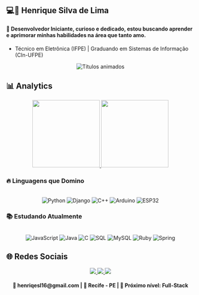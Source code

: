 ## 💻🤖 Henrique Silva de Lima 

#### 👋 Desenvolvedor Iniciante, curioso e dedicado, estou buscando aprender e aprimorar minhas habilidades na área que tanto amo. 

- Técnico em Eletrônica (IFPE) | Graduando em Sistemas de Informação (CIn-UFPE)

<div align="center">
  <img src="https://readme-typing-svg.demolab.com?font=Fira+Code&pause=1000&color=22D3EE&center=true&vCenter=true&width=435&lines=Olá+mundo+🌎;Entusiasta+em+tecnologia;IoT+|+Tecnologia+Assistiva" alt="Títulos animados" />
</div>

## 📊 Analytics

<div align="center">
  <a href="https://github.com/henriqesl">
    <img height="180em" src="https://github-readme-stats.vercel.app/api?username=henriqesl&theme=react&show_icons=true&hide_border=true&count_private=true"/>
    <img height="180em" src="https://github-readme-stats.vercel.app/api/top-langs/?username=henriqesl&theme=react&hide_border=true&layout=compact&langs_count=6&hide=html,css"/>
  </a>
</div>

### 🔥 Linguagens que Domino

<div style="display: inline_block" align="center"><br>
  <img alt="Python" src="https://img.shields.io/badge/Python-3776AB?style=for-the-badge&logo=python&logoColor=white">
  <img alt="Django" src="https://img.shields.io/badge/Django-092E20?style=for-the-badge&logo=django&logoColor=white">
  <img alt="C++" src="https://img.shields.io/badge/C++-00599C?style=for-the-badge&logo=c%2B%2B&logoColor=white">
  <img alt="Arduino" src="https://img.shields.io/badge/Arduino-00979D?style=for-the-badge&logo=arduino&logoColor=white">
  <img alt="ESP32" src="https://img.shields.io/badge/ESP32-E7352C?style=for-the-badge&logo=espressif&logoColor=white">
</div>

### 📚 Estudando Atualmente 

<div style="display: inline_block" align="center"><br>
  <img alt="JavaScript" src="https://img.shields.io/badge/JavaScript-F7DF1E?style=for-the-badge&logo=javascript&logoColor=black">
  <img alt="Java" src="https://img.shields.io/badge/Java-007396?style=for-the-badge&logo=java&logoColor=white">
  <img alt="C" src="https://img.shields.io/badge/C-A8B9CC?style=for-the-badge&logo=c&logoColor=black">
  <img alt="SQL" src="https://img.shields.io/badge/SQL-4479A1?style=for-the-badge&logo=mysql&logoColor=white">
  <img alt="MySQL" src="https://img.shields.io/badge/MySQL-4479A1?style=for-the-badge&logo=mysql&logoColor=white">
  <img alt="Ruby" src="https://img.shields.io/badge/Ruby-CC342D?style=for-the-badge&logo=ruby&logoColor=white">
  <img alt="Spring" src="https://img.shields.io/badge/Spring-6DB33F?style=for-the-badge&logo=spring&logoColor=white">
</div>


## 🌐 Redes Sociais

<div align="center"> 
  <a href="https://instagram.com/henriqesl" target="_blank">
    <img src="https://img.shields.io/badge/-Instagram-E4405F?style=for-the-badge&logo=instagram&logoColor=white"/>
  </a>
  <a href="mailto:henriqesl16@gmail.com">
    <img src="https://img.shields.io/badge/-Gmail-D14836?style=for-the-badge&logo=gmail&logoColor=white"/>
  </a>
  <a href="https://www.linkedin.com/in/henrique-silva-b8583932a/" target="_blank">
    <img src="https://img.shields.io/badge/-LinkedIn-0077B5?style=for-the-badge&logo=linkedin&logoColor=white"/>
  </a> 
</div>

<div align="center">
  <h4>📧 henriqesl16@gmail.com | 📍 Recife - PE | 🚀 Próximo nível: Full-Stack</h4>
</div>
